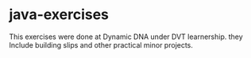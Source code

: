 # java-exercises

This exercises were done at Dynamic DNA under DVT learnership.
they Include building slips and other practical minor projects.
